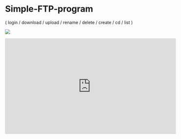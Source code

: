 # Simple-FTP-program
( login / download / upload / rename / delete / create / cd / list )


[![](https://youtu.be/vDSxfdBZH7s/0.jpg)](https://youtu.be/vDSxfdBZH7s "comment")

<iframe width="560" height="315" src="https://www.youtube-nocookie.com/embed/vDSxfdBZH7s" frameborder="0" allow="accelerometer; autoplay; encrypted-media; gyroscope; picture-in-picture" allowfullscreen></iframe>
